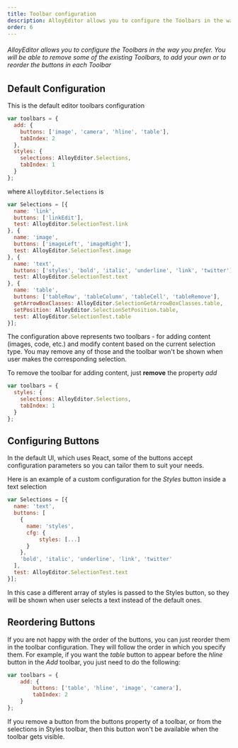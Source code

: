 ```yaml
---
title: Toolbar configuration
description: AlloyEditor allows you to configure the Toolbars in the way you prefer. You will be able to remove some of the existing Toolbars, to add your own or to reorder the buttons in each Toolbar
order: 6
---
```


###### AlloyEditor allows you to configure the Toolbars in the way you prefer. You will be able to remove some of the existing Toolbars, to add your own or to reorder the buttons in each Toolbar

<article id="article1">

## Default Configuration

This is the default editor toolbars configuration

```javascript
var toolbars = {
  add: {
    buttons: ['image', 'camera', 'hline', 'table'],
    tabIndex: 2
  },
  styles: {
    selections: AlloyEditor.Selections,
    tabIndex: 1
  }
};
```

where <code>AlloyEditor.Selections</code> is

```javascript
var Selections = [{
  name: 'link',
  buttons: ['linkEdit'],
  test: AlloyEditor.SelectionTest.link
}, {
  name: 'image',
  buttons: ['imageLeft', 'imageRight'],
  test: AlloyEditor.SelectionTest.image
}, {
  name: 'text',
  buttons: ['styles', 'bold', 'italic', 'underline', 'link', 'twitter'],
  test: AlloyEditor.SelectionTest.text
}, {
  name: 'table',
  buttons: ['tableRow', 'tableColumn', 'tableCell', 'tableRemove'],
  getArrowBoxClasses: AlloyEditor.SelectionGetArrowBoxClasses.table,
  setPosition: AlloyEditor.SelectionSetPosition.table,
  test: AlloyEditor.SelectionTest.table
}];
```

The configuration above represents two toolbars - for adding content (images, code, etc.) and modify content based on the current selection type. You may remove any of those and the toolbar won't be shown when user makes the corresponding selection.

To remove the toolbar for adding content, just <strong>remove</strong> the property <em>add</em>

```javascript
var toolbars = {
  styles: {
    selections: AlloyEditor.Selections,
    tabIndex: 1
  }
};
```

</article>

<article id="article2">

## Configuring Buttons

In the default UI, which uses React, some of the buttons accept configuration parameters so you can tailor them to suit your needs.

Here is an example of a custom configuration for the <em>Styles</em> button inside a text selection

```javascript
var Selections = [{
  name: 'text',
  buttons: [
    {
      name: 'styles',
      cfg: {
          styles: [...]
      }
    },
    'bold', 'italic', 'underline', 'link', 'twitter'
  ],
  test: AlloyEditor.SelectionTest.text
}];
```

In this case a different array of styles is passed to the Styles button, so they will be shown when user selects a text instead of the default ones.

</article>

<article id="article3">

## Reordering Buttons

If you are not happy with the order of the buttons, you can just reorder them in the toolbar configuration. They will follow the order in which you specify them. For example, if you want the <em>table</em> button to appear before the <em>hline</em> button in the <em>Add</em> toolbar, you just need to do the following:

```javascript
var toolbars = {
    add: {
        buttons: ['table', 'hline', 'image', 'camera'],
        tabIndex: 2
    }
};
```

If you remove a button from the buttons property of a toolbar, or from the selections in Styles toolbar, then this button won't be available when the toolbar gets visible.

</article>